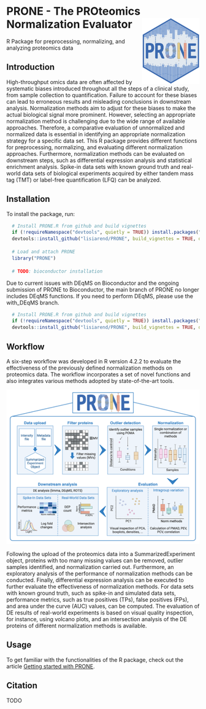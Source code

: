 
<!-- README.md is generated from README.Rmd. Please edit that file -->

# PRONE - The PROteomics Normalization Evaluator <img src="man/figures/PRONE_package_logo.png" align="right" alt="" width="150" />

R Package for preprocessing, normalizing, and analyzing proteomics data

## Introduction

High-throughput omics data are often affected by systematic biases
introduced throughout all the steps of a clinical study, from sample
collection to quantification. Failure to account for these biases can
lead to erroneous results and misleading conclusions in downstream
analysis. Normalization methods aim to adjust for these biases to make
the actual biological signal more prominent. However, selecting an
appropriate normalization method is challenging due to the wide range of
available approaches. Therefore, a comparative evaluation of
unnormalized and normalized data is essential in identifying an
appropriate normalization strategy for a specific data set. This R
package provides different functions for preprocessing, normalizing, and
evaluating different normalization approaches. Furthermore,
normalization methods can be evaluated on downstream steps, such as
differential expression analysis and statistical enrichment analysis.
Spike-in data sets with known ground truth and real-world data sets of
biological experiments acquired by either tandem mass tag (TMT) or
label-free quantification (LFQ) can be analyzed.

## Installation

To install the package, run:

``` r
  # Install PRONE.R from github and build vignettes
  if (!requireNamespace("devtools", quietly = TRUE)) install.packages("devtools")
  devtools::install_github("lisiarend/PRONE", build_vignettes = TRUE, dependencies = TRUE)
  
  # Load and attach PRONE 
  library("PRONE")
  
  # TODO: bioconductor installation
```

Due to current issues with DEqMS on Bioconductor and the ongoing
submission of PRONE to Bioconductor, the main branch of PRONE no longer
includes DEqMS functions. If you need to perform DEqMS, please use the
with_DEqMS branch.

``` r
  # Install PRONE.R from github and build vignettes
  if (!requireNamespace("devtools", quietly = TRUE)) install.packages("devtools")
  devtools::install_github("lisiarend/PRONE", build_vignettes = TRUE, dependencies = TRUE, ref = "develop")
```

## Workflow

A six-step workflow was developed in R version 4.2.2 to evaluate the
effectiveness of the previously defined normalization methods on
proteomics data. The workflow incorporates a set of novel functions and
also integrates various methods adopted by state-of-the-art tools.

<img src="man/figures/Workflow_PRONE.png" width="700"/>

Following the upload of the proteomics data into a SummarizedExperiment
object, proteins with too many missing values can be removed, outlier
samples identified, and normalization carried out. Furthermore, an
exploratory analysis of the performance of normalization methods can be
conducted. Finally, differential expression analysis can be executed to
further evaluate the effectiveness of normalization methods. For data
sets with known ground truth, such as spike-in and simulated data sets,
performance metrics, such as true positives (TPs), false positives
(FPs), and area under the curve (AUC) values, can be computed. The
evaluation of DE results of real-world experiments is based on visual
quality inspection, for instance, using volcano plots, and an
intersection analysis of the DE proteins of different normalization
methods is available.

## Usage

To get familiar with the functionalities of the R package, check out the
article [Getting started with
PRONE](https://lisiarend.github.io/PRONE/articles/PRONE.html).

## Citation

TODO
